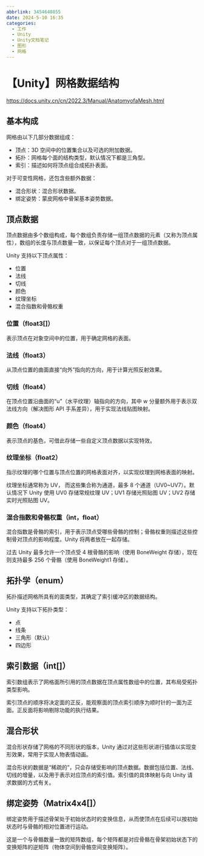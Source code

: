 ```yaml
---
abbrlink: 3454640855
date: 2024-5-10 16:35
categories:
  - 工作
  - Unity
  - Unity文档笔记
  - 图形
  - 网格
---
```


# 【Unity】网格数据结构

https://docs.unity.cn/cn/2022.3/Manual/AnatomyofaMesh.html

## 基本构成

网格由以下几部分数据组成：

- 顶点：3D 空间中的位置集合以及可选的附加数据。
- 拓扑：网格每个面的结构类型，默认情况下都是三角型。
- 索引：描述如何将顶点组合成拓扑表面。

对于可变性网格，还包含些额外数据：

- 混合形状：混合形状数据。
- 绑定姿势：蒙皮网格中骨架基本姿势数据。

## 顶点数据

顶点数据由多个数组构成，每个数组负责存储一组顶点数据的元素（又称为顶点属性），数组的长度与顶点数量一致，以保证每个顶点对于一组顶点数据。

Unity 支持以下顶点属性：

- 位置
- 法线
- 切线
- 颜色
- 纹理坐标
- 混合指数和骨骼权重

### 位置（float3[]）

表示顶点在对象空间中的位置，用于确定网格的表面。

### 法线（float3）

从顶点位置的曲面直接“向外”指向的方向，用于计算光照反射效果。

### 切线（float4）

在顶点位置沿曲面的“u”（水平纹理）轴指向的方向，其中 w 分量额外用于表示双法线方向（解决图形 API 手系差异），用于实现法线贴图映射。

### 颜色（float4）

表示顶点的基色，可借此存储一些自定义顶点数据以实现特效。

### 纹理坐标（float2）

指示纹理的哪个位置与顶点位置的网格表面对齐，以实现纹理到网格表面的映射。

纹理坐标通常称为 UV， 而这些集合称为通道，最多 8 个通道（UV0~UV7）。默认情况下 Unity 使用 UV0 存储常规纹理 UV；UV1 存储光照贴图 UV；UV2 存储实时光照贴图 UV。

### 混合指数和骨骼权重（int，float）

混合指数是骨骼的索引，用于表示顶点受哪些骨骼的控制；骨骼权重则描述这些控制骨对顶点的影响程度。Unity 将两者放在一起存储。

过去 Unity 最多允许一个顶点受 4 根骨骼的影响（使用 BoneWeight 存储），现在则支持最多 256 个骨骼（使用 BoneWeight1 存储）。

## 拓扑学（enum）

拓扑描述网格所具有的面类型，其确定了索引缓冲区的数据结构。

Unity 支持以下拓扑类型：

- 点
- 线条
- 三角形（默认）
- 四边形

## 索引数据（int[]）

索引数组表示了网格面所引用的顶点数据在顶点属性数组中的位置，其布局受拓扑类型影响。

索引顶点的顺序将决定面的正反，能观察面的顶点索引顺序为顺时针的一面为正面。正反面将影响剔除功能的执行结果。

## 混合形状

混合形状存储了网格的不同形状的版本，Unity 通过对这些形状进行插值以实现变形效果，常用于实现人物表情动画。

混合形状的数据是“稀疏的”，只会存储受影响的顶点数据。数据包括位置、法线、切线的增量，以及用于表示对应顶点的索引值。索引值的具体映射与向 Unity 请求数据的方式有关。

## 绑定姿势（Matrix4x4[]）

绑定姿势用于描述骨架处于初始状态时的变换信息，从而使顶点在后续可以按初始状态时与骨骼的相对位置进行运动。

这是一个与骨骼数量一致的矩阵数组，每个矩阵都是对应骨骼在骨架初始状态下的变换矩阵的逆矩阵（物体空间到骨骼空间变换矩阵）。
